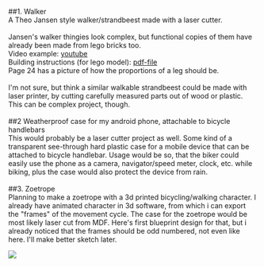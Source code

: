 
##1. Walker<br/>
A Theo Jansen style walker/strandbeest made with a laser cutter.
<br/><br/>
Jansen's walker thingies look complex, but functional copies of them have already been made from lego bricks too.<br/>
Video example: <a href="http://www.youtube.com/watch?v=jpEJ-Ij0yns">youtube</a><br/>
Building instructions (for lego model): <a href="http://www.aupress.ca/books/120175/ebook/05_Dawson_et_al_2010-From_Bricks_To_Brains.pdf">pdf-file</a><br/>
Page 24 has a picture of how the proportions of a leg should be.
<br/><br/>
I'm not sure, but think a similar walkable strandbeest could be made with laser printer, by cutting carefully measured parts out of wood or plastic. This can be complex project, though.
<br/><br/>
##2 Weatherproof case for my android phone, attachable to bicycle handlebars <br/>
This would probably be a laser cutter project as well. Some kind of a transparent see-through hard plastic case for a mobile device that can be attached to bicycle handlebar. Usage would be so, that the biker could easily use the phone as a camera, navigator/speed meter, clock, etc. while biking, plus the case would also protect the device from rain.
<br/><br/>
##3. Zoetrope<br/>
Planning to make a zoetrope with a 3d printed bicycling/walking character. I already have animated character in 3d software, from which i can export the "frames" of the movement cycle.
The case for the zoetrope would be most likely laser cut from MDF. Here's first blueprint design for that, but i already noticed that the frames should be odd numbered, not even like here. I'll make better sketch later.

<img src="https://raw.github.com/DigitalFabricationStudio/Project_0.2/master/toni.enstrom/zoetrope_planning_toni.png">
